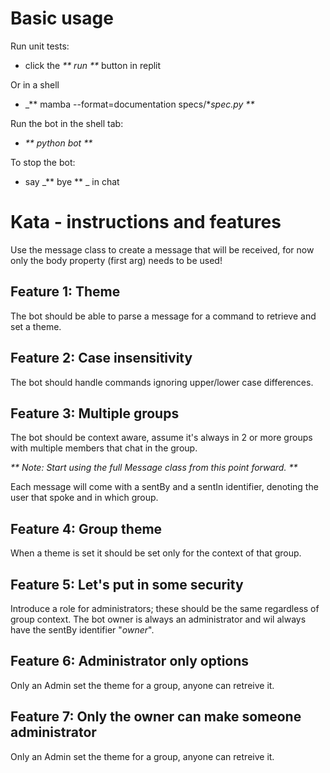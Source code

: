 # Basic usage

Run unit tests:
* click the _** run **_ button in replit

Or in a shell
* _** mamba --format=documentation specs/*_spec.py **_

Run the bot in the shell tab:
* _** python bot **_

To stop the bot:
* say _** bye ** _ in chat

# Kata - instructions and features
Use the message class to create a message that will be received,
for now only the body property (first arg) needs to be used!

## Feature 1: Theme
The bot should be able to parse a message for a command to retrieve 
and set a theme.

## Feature 2: Case insensitivity
The bot should handle commands ignoring upper/lower case differences.

## Feature 3: Multiple groups
The bot should be context aware, assume it's always in 2 or more groups
with multiple members that chat in the group.  

_** Note: Start using the full Message class from this point forward. **_

Each message will come with a sentBy and a sentIn identifier,
denoting the user that spoke and in which group.  

## Feature 4: Group theme
When a theme is set it should be set only for the context of that group.  

## Feature 5: Let's put in some security
Introduce a role for administrators; these should be the same regardless
of group context. The bot owner is always an administrator and wil always
have the sentBy identifier "_owner_".  

## Feature 6: Administrator only options
Only an Admin set the theme for a group, anyone can retreive it.

## Feature 7: Only the owner can make someone administrator
Only an Admin set the theme for a group, anyone can retreive it.  
